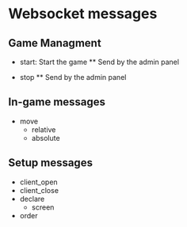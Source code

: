 # Websocket messages

## Game Managment

* start: Start the game
  ** Send by the admin panel

* stop
  ** Send by the admin panel

## In-game messages

* move
  * relative
  * absolute

## Setup messages

* client_open
* client_close
* declare
  * screen
* order
